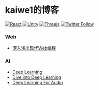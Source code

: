 # kaiwe1的博客 
[![React](https://img.shields.io/badge/react%20-%2320232a.svg?style=for-the-badge&&logo=react&logoColor=%2361DAFB)](https://reactjs.org/)
[![Unity](https://img.shields.io/badge/unity-%23000000.svg?style=for-the-badge&logo=unity&logoColor=white)](https://unity3d.com)
[![Threejs](https://img.shields.io/badge/threejs-black?style=for-the-badge&logo=three.js&logoColor=white)](https://threejs.org/)
[![Twitter Follow](https://img.shields.io/twitter/follow/matthias_code.svg?style=social&label=Follow)](https://twitter.com/kwii_cc)

### Web
- [深入浅出现代Web编程](https://fullstackopen.com/zh/)

### AI
- [Deep Learning](https://github.com/wangshusen/DeepLearning)
- [Dive into Deep Learning](https://zh.d2l.ai/)
- [Deep Learning For Audio](https://github.com/musikalkemist/DeepLearningForAudioWithPython)

